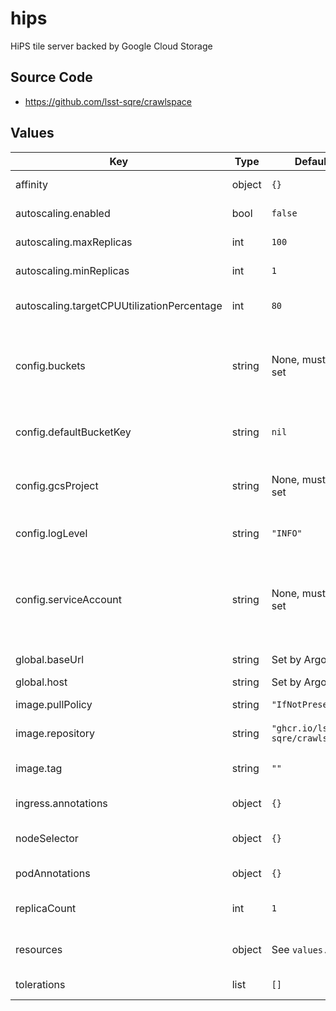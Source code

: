 # hips

HiPS tile server backed by Google Cloud Storage

## Source Code

* <https://github.com/lsst-sqre/crawlspace>

## Values

| Key | Type | Default | Description |
|-----|------|---------|-------------|
| affinity | object | `{}` | Affinity rules for the hips deployment pod |
| autoscaling.enabled | bool | `false` | Enable autoscaling of hips deployment |
| autoscaling.maxReplicas | int | `100` | Maximum number of hips deployment pods |
| autoscaling.minReplicas | int | `1` | Minimum number of hips deployment pods |
| autoscaling.targetCPUUtilizationPercentage | int | `80` | Target CPU utilization of hips deployment pods |
| config.buckets | string | None, must be set | A mapping of bucket keys to GCS buckets. /api/hips/v2/<bucket-key>/some/file will serve the file <objectPrefix>/some/file from the corresponding bucket. |
| config.defaultBucketKey | string | `nil` | The key of bucket in the 'buckets' dict to serve from the v1 endpoint (/api/hips) |
| config.gcsProject | string | None, must be set | Google Cloud project in which the underlying storage is located |
| config.logLevel | string | `"INFO"` | Choose from the text form of Python logging levels |
| config.serviceAccount | string | None, must be set | The Google service account that has an IAM binding to the `hips` Kubernetes service account and has access to the storage bucket |
| global.baseUrl | string | Set by Argo CD | Base URL for the environment |
| global.host | string | Set by Argo CD | Host name for ingress |
| image.pullPolicy | string | `"IfNotPresent"` | Pull policy for the hips image |
| image.repository | string | `"ghcr.io/lsst-sqre/crawlspace"` | Image to use in the hips deployment |
| image.tag | string | `""` | Overrides the image tag whose default is the chart appVersion. |
| ingress.annotations | object | `{}` | Additional annotations for the ingress |
| nodeSelector | object | `{}` | Node selection rules for the hips deployment pod |
| podAnnotations | object | `{}` | Annotations for the hips deployment pod |
| replicaCount | int | `1` | Number of web deployment pods to start |
| resources | object | See `values.yaml` | Resource limits and requests for the hips deployment pod |
| tolerations | list | `[]` | Tolerations for the hips deployment pod |
